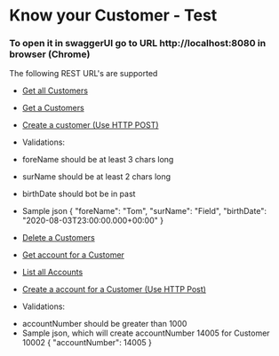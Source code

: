 # Know your Customer - Test

### To open it in swaggerUI go to URL http://localhost:8080 in browser (Chrome)
The following REST URL's are supported

* [Get all Customers](http://localhost:8080/customers)
* [Get a Customers](http://localhost:8080/customer/10001)
* [Create a customer (Use HTTP POST)](http://localhost:8080/customer)

*   Validations: 
-   foreName should be at least 3 chars long
-   surName should be at least 2 chars long
-   birthDate should bot be in past

- Sample json
{
      "foreName": "Tom",
      "surName": "Field",
      "birthDate": "2020-08-03T23:00:00.000+00:00"
  }
* [Delete a Customers](http://localhost:8080/customer/10001)
* [Get account for a Customer](http://localhost:8080/customer/10003/accounts)
* [List all Accounts](http://localhost:8080/accounts)
* [Create a account for a Customer (Use HTTP Post)](http://localhost:8080/customer/10002/accounts)

*   Validations: 
-   accountNumber should be greater than 1000
- Sample json, which will create accountNumber 14005 for Customer 10002
{
        "accountNumber": 14005
}